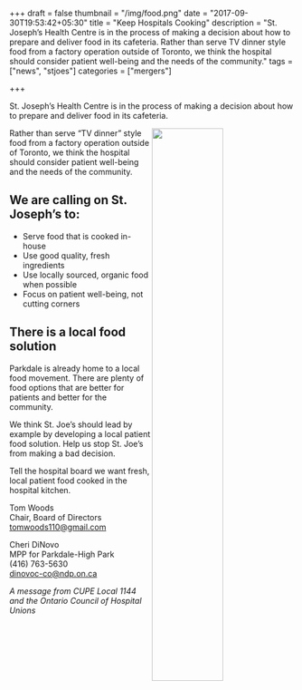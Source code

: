 +++
draft = false
thumbnail = "/img/food.png"
date = "2017-09-30T19:53:42+05:30"
title = "Keep Hospitals Cooking"
description = "St. Joseph’s Health Centre is in the process of making a decision about how to prepare and deliver food in its cafeteria. Rather than serve TV dinner style food from a factory operation outside of Toronto, we think the hospital should consider patient well-being and the needs of the community."
tags = ["news", "stjoes"] 
categories = ["mergers"]

+++


St. Joseph’s Health Centre is in the process of making a decision about how to prepare and deliver food in its cafeteria. 

<img src="/img/food.png" width=50% align="right">


Rather than serve “TV dinner” style food from a factory operation outside of Toronto, we think the hospital should consider patient well-being and the needs of the community.

## We are calling on St. Joseph’s to:
- Serve food that is cooked in-house
- Use good quality, fresh ingredients
- Use locally sourced, organic food when possible
- Focus on patient well-being, not cutting corners

## There is a local food solution

Parkdale is already home to a local food movement. There are plenty of food options that are better for patients and better for the community.

We think St. Joe’s should lead by example by developing a local patient food solution. Help us stop St. Joe’s from making a bad decision.

Tell the hospital board we want fresh, local patient food cooked in the hospital kitchen. 


Tom Woods  
Chair, Board of Directors  
tomwoods110@gmail.com

Cheri DiNovo  
MPP for Parkdale-High Park  
(416) 763-5630  
dinovoc-co@ndp.on.ca


*A message from CUPE Local 1144 and the Ontario Council of Hospital Unions*
